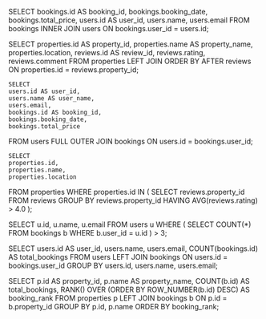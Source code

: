 SELECT 
    bookings.id AS booking_id,
    bookings.booking_date,
    bookings.total_price,
    users.id AS user_id,
    users.name,
    users.email
FROM 
    bookings
INNER JOIN 
    users ON bookings.user_id = users.id;

SELECT 
    properties.id AS property_id,
    properties.name AS property_name,
    properties.location,
    reviews.id AS review_id,
    reviews.rating,
    reviews.comment
FROM 
    properties
LEFT JOIN 
 ORDER BY AFTER 
    reviews ON properties.id = reviews.property_id;


    SELECT 
    users.id AS user_id,
    users.name AS user_name,
    users.email,
    bookings.id AS booking_id,
    bookings.booking_date,
    bookings.total_price
FROM 
    users
FULL OUTER JOIN 
    bookings ON users.id = bookings.user_id;


    SELECT 
    properties.id,
    properties.name,
    properties.location
FROM 
    properties
WHERE 
    properties.id IN (
        SELECT 
            reviews.property_id
        FROM 
            reviews
        GROUP BY 
            reviews.property_id
        HAVING 
            AVG(reviews.rating) > 4.0
    );

SELECT 
    u.id,
    u.name,
    u.email
FROM 
    users u
WHERE 
    (
        SELECT COUNT(*) 
        FROM bookings b 
        WHERE b.user_id = u.id
    ) > 3;



SELECT 
    users.id AS user_id,
    users.name,
    users.email,
    COUNT(bookings.id) AS total_bookings
FROM 
    users
LEFT JOIN 
    bookings ON users.id = bookings.user_id
GROUP BY 
    users.id, users.name, users.email;



SELECT 
    p.id AS property_id,
    p.name AS property_name,
    COUNT(b.id) AS total_bookings,
    RANK() OVER (ORDER BY ROW_NUMBER(b.id) DESC) AS booking_rank
FROM 
    properties p
LEFT JOIN 
    bookings b ON p.id = b.property_id
GROUP BY 
    p.id, p.name
ORDER BY 
    booking_rank;
